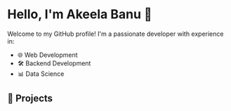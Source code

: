 # Hello, I'm Akeela Banu 👋

Welcome to my GitHub profile! I'm a passionate developer with experience in:

- 🌐 Web Development
- 🛠️ Backend Development
- 📊 Data Science

## 🚀 Projects



